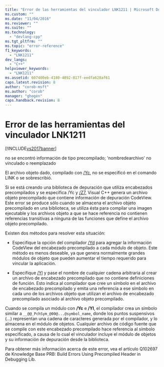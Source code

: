 ```yaml
---
title: "Error de las herramientas del vinculador LNK1211 | Microsoft Docs"
ms.custom: ""
ms.date: "11/04/2016"
ms.reviewer: ""
ms.suite: ""
ms.technology: 
  - "devlang-cpp"
ms.tgt_pltfrm: ""
ms.topic: "error-reference"
f1_keywords: 
  - "LNK1211"
dev_langs: 
  - "C++"
helpviewer_keywords: 
  - "LNK1211"
ms.assetid: 607400eb-4180-4892-817f-eedfa628af61
caps.latest.revision: 8
author: "corob-msft"
ms.author: "corob"
manager: "ghogen"
caps.handback.revision: 8
---
```

# Error de las herramientas del vinculador LNK1211
[!INCLUDE[vs2017banner](../../assembler/inline/includes/vs2017banner.md)]

no se encontró información de tipo precompilado; 'nombredearchivo' no vinculado o reemplazado  
  
 El archivo objeto dado, compilado con [\/Yc](../../build/reference/yc-create-precompiled-header-file.md), no se especificó en el comando LINK o se sobrescribió.  
  
 Si se está creando una biblioteca de depuración que utiliza encabezados precompilados y se especifica \/Yc y [\/Z7](../../build/reference/z7-zi-zi-debug-information-format.md), Visual C\+\+ genera un archivo objeto precompilado que contiene información de depuración CodeView.  Este error se produce sólo cuando se almacena el archivo objeto precompilado en una biblioteca, se utiliza ésta para compilar una imagen ejecutable y los archivos objeto a que se hace referencia no contienen referencias transitivas a ninguna de las funciones que define el archivo objeto precompilado.  
  
 Existen dos métodos para resolver esta situación:  
  
-   Especifique la opción del compilador [\/Yd](../../build/reference/yd-place-debug-information-in-object-file.md) para agregar la información CodeView del encabezado precompilado a cada módulo de objeto.  Este método es menos deseable, ya que genera normalmente grandes módulos de objeto que pueden aumentar el tiempo requerido para vincular la aplicación.  
  
-   Especifique [\/Yl](../../build/reference/yl-inject-pch-reference-for-debug-library.md) y pase el nombre de cualquier cadena arbitraria al crear un archivo de encabezado precompilado que no contiene definiciones de función.  Esto indica al compilador que cree un símbolo en el archivo de encabezado precompilado y emita una referencia a ese símbolo en cada uno de los archivos objeto que utilizan el archivo de encabezado precompilado asociado al archivo objeto precompilado.  
  
 Cuando se compila un módulo con **\/Yc** e **\/Yl**, el compilador crea un símbolo similar a `__@@_PchSym_@00@...@symbol_name`, donde los puntos suspensivos \(...\) representan una cadena de caracteres generada por el compilador, y lo almacena en el módulo de objetos.  Cualquier archivo de código fuente que se compile con este encabezado precompilado hace referencia al símbolo especificado, a causa de lo cual el vinculador incluye el módulo de objetos y su información de depuración desde la biblioteca.  
  
 Para obtener más información acerca de este error, vea el artículo Q102697 de Knowledge Base PRB: Build Errors Using Precompiled Header in Debugging Lib.